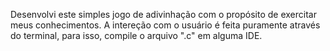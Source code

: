 Desenvolvi este simples jogo de adivinhação com o propósito de exercitar meus conhecimentos. A intereção com o usuário é feita puramente através do terminal, para isso, compile o arquivo ".c" em alguma IDE.
